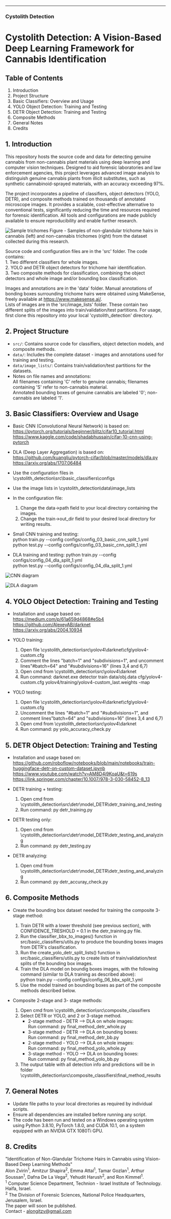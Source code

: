 
---

### **Cystolith Detection**

# Cystolith Detection: A Vision-Based Deep Learning Framework for Cannabis Identification

## Table of Contents
1. Introduction
2. Project Structure
3. Basic Classifiers: Overview and Usage
4. YOLO Object Detection: Training and Testing
5. DETR Object Detection: Training and Testing
6. Composite Methods
7. General Notes
8. Credits


## 1. Introduction

This repository hosts the source code and data for detecting genuine cannabis from non-cannabis plant materials using deep learning and computer vision techniques. 
Designed to aid forensic laboratories and law enforcement agencies, this project leverages advanced image analysis to distinguish genuine cannabis plants from illicit substitutes, such as synthetic cannabinoid-sprayed materials, with an accuracy exceeding 97%.

The project incorporates a pipeline of classifiers, object detectors (YOLO, DETR), and composite methods trained on thousands of annotated microscope images. 
It provides a scalable, cost-effective alternative to conventional tests, significantly reducing the time and resources required for forensic identification. 
All tools and configurations are made publicly available to ensure reproducibility and enable further research.

![Sample trichomes](images/Fig_2_trichome_samples.jpg)
Figure - Samples of non-glandular trichome hairs in cannabis (left) and non-cannabis trichomes (right) from the dataset collected during this research.

Source code and configuration files are in the 'src' folder. 
The code contains:   
	1. Two different classifiers for whole images.  
	2. YOLO and DETR object detectors for trichome hair identification.  
	3. Two composite methods for classification, combining the object detectors and whole image and/or bounding box classification.

Images and annotations are in the 'data' folder.
Manual annotations of bonding boxes surrounding trichome hairs were obtained using MakeSense, freely available at https://www.makesense.ai/.  
Lists of images are in the  'src/image_lists' folder.
These contain two different splits of the images into train/validation/test partitions.
For usage, first clone this repository into your local 'cystolith_detection' directory.


## 2. Project Structure

* `src/`: Contains source code for classifiers, object detection models, and composite methods.
* `data/`: Includes the complete dataset - images and annotations used for training and testing.
* `data/image_lists/`: Contains train/validation/test partitions for the datasets.
*  Notes on file names and annotations:  
    All filenames containing 'C' refer to genuine cannabis; filenames containing 'S' refer to non-cannabis material.  
    Annotated bounding boxes of genuine cannabis are labeled '0'; non-cannabis are labeled '1'. 


## 3. Basic Classifiers: Overview and Usage

* Basic CNN (Convolutional Neural Network) is based on:  
	https://pytorch.org/tutorials/beginner/blitz/cifar10_tutorial.html  
	https://www.kaggle.com/code/shadabhussain/cifar-10-cnn-using-pytorch

* DLA (Deep Layer Aggregation) is based on:  
	https://github.com/kuangliu/pytorch-cifar/blob/master/models/dla.py  
	https://arxiv.org/abs/1707.06484

* Use the configuration files in \cystolith_detection\src\basic_classifiers\configs
* Use the image lists in \cystolith_detection\data\image_lists
* In the configuration file:
	1. Change the data->path field to your local directory containing the images.
	2. Change the train->out_dir field to your desired local directory for writing results.
	
* Small CNN training and testing:	
	python train.py --config configs/config_03_basic_cnn_split_1.yml    
	python test.py --config configs/config_03_basic_cnn_split_1.yml  

* DLA training and testing:
	python train.py --config configs/config_04_dla_split_1.yml   
	python test.py --config configs/config_04_dla_split_1.yml   

![CNN diagram](images/Fig_4_CNN_Diagram1.png)

![DLA diagram](images/Fig_5_DLA_Diagram1.png)


## 4. YOLO Object Detection: Training and Testing

* Installation and usage based on:  
	https://medium.com/p/61a659d4868#e5b4  
	https://github.com/AlexeyAB/darknet  
	https://arxiv.org/abs/2004.10934  
	
* YOLO training:

	1. Open file \cystolith_detection\src\yolov4\darknet\cfg\yolov4-custom.cfg
	2. Comment the lines "batch=1" and "subdivisions=1", and uncomment lines"#batch=64" and "#subdivisions=16" (lines 3,4 and 6,7)
	3. Open cmd from \cystolith_detection\src\yolov4\darknet
	4. Run command: darknet.exe detector train data/obj.data cfg/yolov4-custom.cfg yolov4/training/yolov4-custom_last.weights -map

* YOLO testing:

	1. Open file \cystolith_detection\src\yolov4\darknet\cfg\yolov4-custom.cfg
	2. Uncomment the lines "#batch=1" and "#subdivisions=1", and comment lines"batch=64" and "subdivisions=16" (lines 3,4 and 6,7)
	3. Open cmd from \cystolith_detection\src\yolov4\darknet
	4. Run command: py yolo_accuracy_check.py


## 5. DETR Object Detection: Training and Testing

* Installation and usage based on:  
	https://github.com/roboflow/notebooks/blob/main/notebooks/train-huggingface-detr-on-custom-dataset.ipynb  
	https://www.youtube.com/watch?v=AM8D4j9KoaU&t=619s  
	https://link.springer.com/chapter/10.1007/978-3-030-58452-8_13  

* DETR training + testing:

	1. Open cmd from \cystolith_detection\src\detr\model_DETR\detr_training_and_testing
	2. Run command: py detr_training.py

* DETR testing only:

	1. Open cmd from \cystolith_detection\src\detr\model_DETR\detr_testing_and_analyzing
	2. Run command: py detr_testing.py

* DETR analyzing:

	1. Open cmd from \cystolith_detection\src\detr\model_DETR\detr_testing_and_analyzing
	2. Run command: py detr_accuray_check.py


## 6. Composite Methods

* Create the bounding box dataset needed for training the composite 3-stage method:
	1. Train DETR with a lower threshold (see previous section), with CONFIDENCE_TRESHOLD = 0.1 in the detr_training.py file.  
	2. Run the classifier_bbx_to_images() function in src/basic_classifiers/utils.py to produce the bounding boxes images from DETR's classification.
	3. Run the create_yolo_detr_split_lists() function in src/basic_classifiers/utils.py to create lists of train/validation/test splits of the bounding box images.
	4. Train the DLA model on boundig boxes images, with the following command (similar to DLA training as described above):   
		python train.py --config configs/config_06_bbx_split_1.yml	
	5. Use the model trained on bounding boxes as part of the composite methods described below.

* Composite 2-stage and 3- stage methods:
    1. Open cmd from \cystolith_detection\src\composite_classifiers
    2. Select DETR or YOLO, and 2 or 3-stage method.   
       - 2-stage method - DETR --> DLA on whole images:  
       Run command: py final_method_detr_whole.py  
       - 3-stage method - DETR --> DLA on bounding boxes:  
       Run command: py final_method_detr_bb.py  
       - 2-stage method - YOLO --> DLA on whole images:  
       Run command: py final_method_yolo_whole.py  
       - 3-stage method - YOLO --> DLA on bounding boxes:          
       Run command: py final_method_yolo_bb.py  
    3. The output table with all detection info and predictions will be in folder \cystolith_detection\src\composite_classifiers\final_method_results


## 7. General Notes

* Update file paths to your local directories as required by individual scripts.  
* Ensure all dependencies are installed before running any script.
* The code has been run and tested on a Windows operating system using Python 3.8.10, PyTorch 1.8.0, and CUDA 10.1, on a system equipped with an NVIDIA GTX 1080Ti GPU.    


## 8. Credits

"Identification of Non-Glandular Trichome Hairs in Cannabis using Vision-Based Deep Learning Methods"  
Alon Zvirin<sup>1</sup>, Amitzur Shapira<sup>2</sup>, Emma Attal<sup>1</sup>, Tamar Gozlan<sup>1</sup>, Arthur Soussan<sup>1</sup>, Dafna De La Vega<sup>2</sup>, Yehudit Harush<sup>2</sup>, and Ron Kimmel<sup>1</sup>.  
<sup>1</sup> Computer Science Department, Technion - Israel Institute of Technology. Haifa, Israel.  
<sup>2</sup> The Division of Forensic Sciences, National Police Headquarters, Jerusalem, Israel.  
The paper will soon be published.  
Contact - alongitzv@gmail.com


